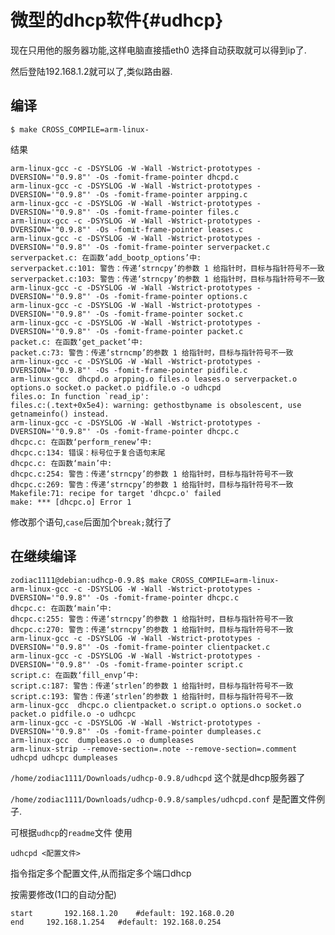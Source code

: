 微型的dhcp软件{#udhcp}
=======================

现在只用他的服务器功能,这样电脑直接插eth0 选择自动获取就可以得到ip了.

然后登陆192.168.1.2就可以了,类似路由器.

## 编译

	$ make CROSS_COMPILE=arm-linux-

结果

	arm-linux-gcc -c -DSYSLOG -W -Wall -Wstrict-prototypes -DVERSION='"0.9.8"' -Os -fomit-frame-pointer dhcpd.c
	arm-linux-gcc -c -DSYSLOG -W -Wall -Wstrict-prototypes -DVERSION='"0.9.8"' -Os -fomit-frame-pointer arpping.c
	arm-linux-gcc -c -DSYSLOG -W -Wall -Wstrict-prototypes -DVERSION='"0.9.8"' -Os -fomit-frame-pointer files.c
	arm-linux-gcc -c -DSYSLOG -W -Wall -Wstrict-prototypes -DVERSION='"0.9.8"' -Os -fomit-frame-pointer leases.c
	arm-linux-gcc -c -DSYSLOG -W -Wall -Wstrict-prototypes -DVERSION='"0.9.8"' -Os -fomit-frame-pointer serverpacket.c
	serverpacket.c: 在函数‘add_bootp_options’中:
	serverpacket.c:101: 警告：传递‘strncpy’的参数 1 给指针时，目标与指针符号不一致
	serverpacket.c:103: 警告：传递‘strncpy’的参数 1 给指针时，目标与指针符号不一致
	arm-linux-gcc -c -DSYSLOG -W -Wall -Wstrict-prototypes -DVERSION='"0.9.8"' -Os -fomit-frame-pointer options.c
	arm-linux-gcc -c -DSYSLOG -W -Wall -Wstrict-prototypes -DVERSION='"0.9.8"' -Os -fomit-frame-pointer socket.c
	arm-linux-gcc -c -DSYSLOG -W -Wall -Wstrict-prototypes -DVERSION='"0.9.8"' -Os -fomit-frame-pointer packet.c
	packet.c: 在函数‘get_packet’中:
	packet.c:73: 警告：传递‘strncmp’的参数 1 给指针时，目标与指针符号不一致
	arm-linux-gcc -c -DSYSLOG -W -Wall -Wstrict-prototypes -DVERSION='"0.9.8"' -Os -fomit-frame-pointer pidfile.c
	arm-linux-gcc  dhcpd.o arpping.o files.o leases.o serverpacket.o options.o socket.o packet.o pidfile.o -o udhcpd
	files.o: In function `read_ip':
	files.c:(.text+0x5e4): warning: gethostbyname is obsolescent, use getnameinfo() instead.
	arm-linux-gcc -c -DSYSLOG -W -Wall -Wstrict-prototypes -DVERSION='"0.9.8"' -Os -fomit-frame-pointer dhcpc.c
	dhcpc.c: 在函数‘perform_renew’中:
	dhcpc.c:134: 错误：标号位于复合语句末尾
	dhcpc.c: 在函数‘main’中:
	dhcpc.c:254: 警告：传递‘strncpy’的参数 1 给指针时，目标与指针符号不一致
	dhcpc.c:269: 警告：传递‘strncpy’的参数 1 给指针时，目标与指针符号不一致
	Makefile:71: recipe for target 'dhcpc.o' failed
	make: *** [dhcpc.o] Error 1

修改那个语句,`case`后面加个`break;`就行了

## 在继续编译

	zodiac1111@debian:udhcp-0.9.8$ make CROSS_COMPILE=arm-linux-
	arm-linux-gcc -c -DSYSLOG -W -Wall -Wstrict-prototypes -DVERSION='"0.9.8"' -Os -fomit-frame-pointer dhcpc.c
	dhcpc.c: 在函数‘main’中:
	dhcpc.c:255: 警告：传递‘strncpy’的参数 1 给指针时，目标与指针符号不一致
	dhcpc.c:270: 警告：传递‘strncpy’的参数 1 给指针时，目标与指针符号不一致
	arm-linux-gcc -c -DSYSLOG -W -Wall -Wstrict-prototypes -DVERSION='"0.9.8"' -Os -fomit-frame-pointer clientpacket.c
	arm-linux-gcc -c -DSYSLOG -W -Wall -Wstrict-prototypes -DVERSION='"0.9.8"' -Os -fomit-frame-pointer script.c
	script.c: 在函数‘fill_envp’中:
	script.c:187: 警告：传递‘strlen’的参数 1 给指针时，目标与指针符号不一致
	script.c:193: 警告：传递‘strlen’的参数 1 给指针时，目标与指针符号不一致
	arm-linux-gcc  dhcpc.o clientpacket.o script.o options.o socket.o packet.o pidfile.o -o udhcpc
	arm-linux-gcc -c -DSYSLOG -W -Wall -Wstrict-prototypes -DVERSION='"0.9.8"' -Os -fomit-frame-pointer dumpleases.c
	arm-linux-gcc  dumpleases.o -o dumpleases
	arm-linux-strip --remove-section=.note --remove-section=.comment udhcpd udhcpc dumpleases

`/home/zodiac1111/Downloads/udhcp-0.9.8/udhcpd` 这个就是dhcp服务器了

`/home/zodiac1111/Downloads/udhcp-0.9.8/samples/udhcpd.conf` 是配置文件例子.

可根据`udhcp`的`readme`文件 使用 

	udhcpd <配置文件> 

指令指定多个配置文件,从而指定多个端口dhcp

按需要修改(1口的自动分配)

	start 		192.168.1.20	#default: 192.168.0.20
	end		192.168.1.254	#default: 192.168.0.254
